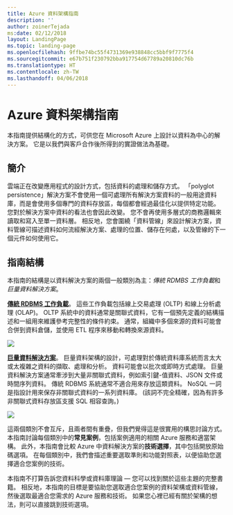 ```yaml
---
title: Azure 資料架構指南
description: ''
author: zoinerTejada
ms:date: 02/12/2018
layout: LandingPage
ms.topic: landing-page
ms.openlocfilehash: 9ffbe74bc55f4731369e938848cc5bbf9f7775f4
ms.sourcegitcommit: e67b751f230792bba917754d67789a20810dc76b
ms.translationtype: HT
ms.contentlocale: zh-TW
ms.lasthandoff: 04/06/2018
---
```

# <a name="azure-data-architecture-guide"></a>Azure 資料架構指南

本指南提供結構化的方式，可供您在 Microsoft Azure 上設計以資料為中心的解決方案。 它是以我們與客戶合作後所得到的實證做法為基礎。

## <a name="introduction"></a>簡介

雲端正在改變應用程式的設計方式，包括資料的處理和儲存方式。 「polyglot persistence」解決方案不會使用一個可處理所有解決方案資料的一般用途資料庫，而是會使用多個專門的資料存放區，每個都會經過最佳化以提供特定功能。 您對於解決方案中資料的看法也會因此改變。 您不會再使用多層式的商務邏輯來讀取和寫入至單一資料層。 相反地，您會圍繞「資料管線」來設計解決方案，資料管線可描述資料如何流經解決方案、處理的位置、儲存在何處，以及管線的下一個元件如何使用它。 

## <a name="how-this-guide-is-structured"></a>指南結構

本指南的結構是以資料解決方案的兩個一般類別為主：*傳統 RDMBS 工作負載*和*巨量資料解決方案*。 

**[傳統 RDBMS 工作負載](./relational-data/index.md)**。 這些工作負載包括線上交易處理 (OLTP) 和線上分析處理 (OLAP)。 OLTP 系統中的資料通常是關聯式資料，它有一個預先定義的結構描述和一組用來維護參考完整性的條件約束。 通常，組織中多個來源的資料可能會合併到資料倉儲，並使用 ETL 程序來移動和轉換來源資料。

![](./images/guide-rdbms.svg)

**[巨量資料解決方案](./big-data/index.md)**。 巨量資料架構的設計，可處理對於傳統資料庫系統而言太大或太複雜之資料的擷取、處理和分析。 資料可能會以批次或即時方式處理。 巨量資料解決方案通常牽涉到大量非關聯式資料，例如索引鍵-值資料、JSON 文件或時間序列資料。 傳統 RDBMS 系統通常不適合用來存放這類資料。 NoSQL 一詞是指設計用來保存非關聯式資料的一系列資料庫。 (該詞不完全精確，因為有許多非關聯式資料存放區支援 SQL 相容查詢。)

![](./images/guide-big-data.svg)

這兩個類別不會互斥，且兩者間有重疊，但我們覺得這是很實用的構思討論方式。 本指南討論每個類別中的**常見案例**，包括案例適用的相關 Azure 服務和適當架構。 此外，本指南會比較 Azure 中資料解決方案的**技術選擇**，其中包括開放原始碼選項。 在每個類別中，我們會描述重要選取準則和功能對照表，以便協助您選擇適合您案例的技術。 

本指南不打算告訴您資料科學或資料庫理論 &mdash; 您可以找到關於這些主題的完整書籍。 相反地，本指南的目標是要協助您選取適合您案例的資料架構或資料管線，然後選取最適合您需求的 Azure 服務和技術。 如果您心裡已經有關於架構的想法，則可以直接跳到技術選項。
